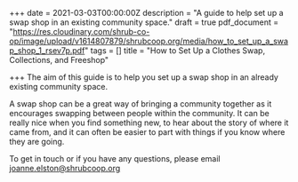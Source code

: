 +++
date = 2021-03-03T00:00:00Z
description = "A guide to help set up a swap shop in an existing community space."
draft = true
pdf_document = "https://res.cloudinary.com/shrub-co-op/image/upload/v1614807879/shrubcoop.org/media/how_to_set_up_a_swap_shop_1_rsev7p.pdf"
tags = []
title = "How to Set Up a Clothes Swap, Collections, and Freeshop"

+++
The aim of this guide is to help you set up a swap shop in an already existing community space. 

A swap shop can be a great way of bringing a community together as it encourages swapping between people within the community. It can be really nice when you find something new, to hear about the story of where it came from, and it can often be easier to part with things if you know where they are going.

To get in touch or if you have any questions, please email [joanne.elston@shrubcoop.org](mailto:joanne.elston@shrubcoop.org)